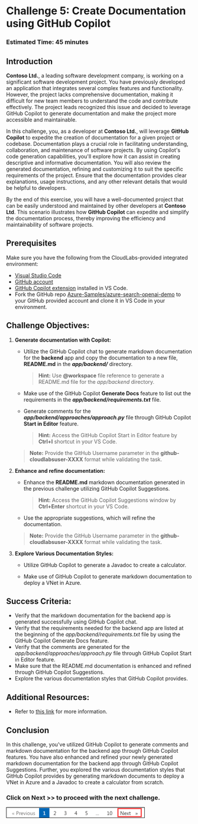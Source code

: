 # Challenge 5: Create Documentation using GitHub Copilot

### Estimated Time: 45 minutes

## Introduction

**Contoso Ltd.**, a leading software development company, is working on a significant software development project. You have previously developed an application that integrates several complex features and functionality. However, the project lacks comprehensive documentation, making it difficult for new team members to understand the code and contribute effectively. The project leads recognized this issue and decided to leverage GitHub Copilot to generate documentation and make the project more accessible and maintainable.

In this challenge, you, as a developer at **Contoso Ltd.**, will leverage **GitHub Copilot** to expedite the creation of documentation for a given project or codebase. Documentation plays a crucial role in facilitating understanding, collaboration, and maintenance of software projects. By using Copilot's code generation capabilities, you'll explore how it can assist in creating descriptive and informative documentation. You will also review the generated documentation, refining and customizing it to suit the specific requirements of the project. Ensure that the documentation provides clear explanations, usage instructions, and any other relevant details that would be helpful to developers.

By the end of this exercise, you will have a well-documented project that can be easily understood and maintained by other developers at **Contoso Ltd**. This scenario illustrates how **GitHub Copilot** can expedite and simplify the documentation process, thereby improving the efficiency and maintainability of software projects.

## Prerequisites

Make sure you have the following from the CloudLabs-provided integrated environment:

- [Visual Studio Code](https://code.visualstudio.com/)
- [GitHub account](https://github.com/)
- [GitHub Copilot extension](https://marketplace.visualstudio.com/items?itemName=GitHub.copilot) installed in VS Code.
- Fork the GitHub repo [Azure-Samples/azure-search-openai-demo](https://github.com/Azure-Samples/azure-search-openai-demo) to your GitHub provided account and clone it in VS Code in your environment.

## Challenge Objectives:

1. **Generate documentation with Copilot:**

   - Utilize the GitHub Copilot chat to generate markdown documentation for the **backend** app and copy the documentation to a new file, **README.md** in the ***app/backend/*** directory.
     
     >**Hint:** Use **@workspace** file reference to generate a README.md file for the *app/backend* directory.

   - Make use of the GitHub Copilot **Generate Docs** feature to list out the requirements in the ***app/backend/requirements.txt*** file.

   - Generate comments for the ***app/backend/approaches/approach.py*** file through GitHub Copilot **Start in Editor** feature.
     
     >**Hint:** Access the GitHub Copilot Start in Editor feature by **Ctrl+I** shortcut in your VS Code.

    <validation step="96b4e044-86fc-4209-9733-e422716a27d7" />

     >**Note:** Provide the GitHub Username parameter in the **github-cloudlabsuser-XXXX** format while validating the task.

2. **Enhance and refine documentation:**

      - Enhance the **README.md** markdown documentation generated in the previous challenge utilizing GitHub Copilot Suggestions.

        >**Hint:** Access the GitHub Copilot Suggestions window by **Ctrl+Enter** shortcut in your VS Code.

      - Use the appropriate suggestions, which will refine the documentation.

    <validation step="f42aa485-2434-4ae5-b2e5-475b215cae63" />

     >**Note:** Provide the GitHub Username parameter in the **github-cloudlabsuser-XXXX** format while validating the task.

3. **Explore Various Documentation Styles:**

      - Utilize GitHub Copilot to generate a Javadoc to create a calculator.

      - Make use of GitHub Copilot to generate markdown documentation to deploy a VNet in Azure.

## Success Criteria:

- Verify that the markdown documentation for the backend app is generated successfully using GitHub Copilot chat.
- Verify that the requirements needed for the backend app are listed at the beginning of the *app/backend/requirements.txt* file by using the GitHub Copilot Generate Docs feature.
- Verify that the comments are generated for the *app/backend/approaches/approach.py* file through GitHub Copilot Start in Editor feature.
- Make sure that the README.md documentation is enhanced and refined through GitHub Copilot Suggestions.
- Explore the various documentation styles that GitHub Copilot provides.

## Additional Resources:

- Refer to [this link](https://learn.microsoft.com/en-us/shows/introduction-to-github-copilot/how-to-write-documentation-with-copilot-suggestions-5-of-6) for more information.

## Conclusion

In this challenge, you've utilized GitHub Copilot to generate comments and markdown documentation for the backend app through GitHub Copilot features. You have also enhanced and refined your newly generated markdown documentation for the backend app through GitHub Copilot Suggestions. Further, you explored the various documentation styles that GitHub Copilot provides by generating markdown documents to deploy a VNet in Azure and a Javadoc to create a calculator from scratch.

### Click on Next >> to proceed with the next challenge.

![](../../media/next-page.png)

